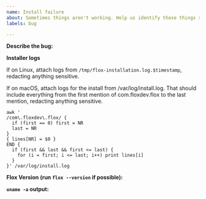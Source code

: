 ```yaml
---
name: Install failure
about: Sometimes things aren't working. Help us identify those things so we can fix them!
labels: bug

---
```


**Describe the bug:**

**Installer logs**

If on Linux, attach logs from `/tmp/flox-installation.log.$timestamp`, redacting anything sensitive.

If on macOS, attach logs for the install from /var/log/install.log. That should include everything from the first mention of com.floxdev.flox to the last mention, redacting anything sensitive.

```
awk '
/com\.floxdev\.flox/ {
  if (first == 0) first = NR
  last = NR
}
{ lines[NR] = $0 }
END {
  if (first && last && first <= last) {
    for (i = first; i <= last; i++) print lines[i]
  }
}' /var/log/install.log
```

**Flox Version (run `flox --version` if possible):**

**`uname -a` output:**
